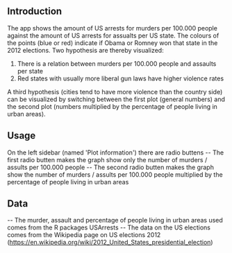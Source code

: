 ## Introduction

The app shows the amount of US arrests for murders per 100.000 people against the amount of US arrests for assualts per US state. The colours of the points (blue or red) indicate if Obama or Romney won that state in the 2012 elections. Two hypothesis are thereby visualized:
1) There is a relation between murders per 100.000 people and assaults per state
2) Red states with usually more liberal gun laws have higher violence rates

A third hypothesis (cities tend to have more violence than the country side) can be visualized by switching between the first plot (general numbers) and the second plot (numbers multiplied by the percentage of people living in urban areas).

## Usage
On the left sidebar (named 'Plot information') there are radio buttens
-- The first radio butten makes the graph show only the number of murders / assults per 100.000 people
-- The second radio butten makes the graph show the number of murders / assults per 100.000 people multiplied by the percentage of people living in urban areas

## Data
-- The murder, assault and percentage of people living in urban areas used comes from the R packages USArrests
-- The data on the US elections comes from the Wikipedia page on US elections 2012 (https://en.wikipedia.org/wiki/2012_United_States_presidential_election)
